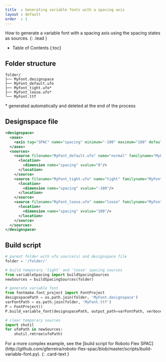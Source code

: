 ```yaml
---
title  : Generating variable fonts with a spacing axis
layout : default
order  : 1
---
```


How to generate a variable font with a spacing axis using the spacing states as sources.
{: .lead }

* Table of Contents
{:toc}


Folder structure
----------------

```
folder/
├── MyFont.designspace
├── MyFont_default.ufo
├── MyFont_tight.ufo*
├── MyFont_loose.ufo*
└── MyFont.ttf
```

\* generated automatically and deleted at the end of the process


Designspace file
----------------

```xml
<designspace>
  <axes>
    <axis tag="SPAC" name="spacing" minimum="-100" maximum="100" default="0"/>
  </axes>
  <sources>
    <source filename="MyFont_default.ufo" name="normal" familyname="MyFont" stylename="normal">
      <location>
        <dimension name="spacing" xvalue="0"/>
      </location>
    </source>
    <source filename="MyFont_tight.ufo" name="tight" familyname="MyFont" stylename="tight">
      <location>
        <dimension name="spacing" xvalue="-100"/>
      </location>
    </source>
    <source filename="MyFont_loose.ufo" name="loose" familyname="MyFont" stylename="loose">
      <location>
        <dimension name="spacing" xvalue="100"/>
      </location>
    </source>
  </sources>
</designspace>
```


Build script
------------

```python
# parent folder with ufo source(s) and designspace file
folder = '/folder/'

# build temporary 'tight' and 'loose' spacing sources
from variableSpacing import buildSpacingSources
newSources = buildSpacingSources(folder)

# generate variable font
from fontmake.font_project import FontProject
designspacePath = os.path.join(folder, 'MyFont.designspace')
varFontPath = os.path.join(folder, 'MyFont.ttf')
P = FontProject()
P.build_variable_font(designspacePath, output_path=varFontPath, verbose=True)

# clear temporary sources
import shutil
for ufoPath in newSources:
    shutil.rmtree(ufoPath)
```

<div class="alert alert-primary" role="alert" markdown='1'>
For a more complex example, see the [build script for Roboto Flex SPAC](http://github.com/gferreira/roboto-flex-spac/blob/master/scripts/build-variable-font.py).
{: .card-text }
</div>


